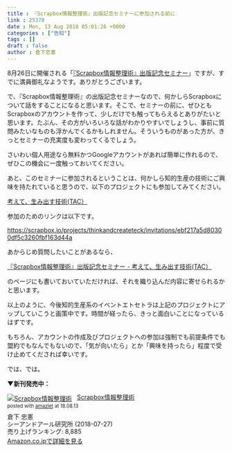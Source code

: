 ```yaml
---
title : 『Scrapbox情報整理術』出版記念セミナーに参加される前に
link : 25378
date : Mon, 13 Aug 2018 05:01:26 +0000
categories : ["告知"]
tags : []
draft : false
author : 倉下忠憲
---
```


8月26日に開催される「<a href="https://kokucheese.com/event/index/531714/">『Scrapbox情報整理術』出版記念セミナー</a>」ですが、すでに満員御礼なようです。ありがとうございます。

で、『Scrapbox情報整理術』の出版記念セミナーなので、何かしらScrapboxについて話をすることになると思います。そこで、セミナーの前に、ぜひともScrapboxのアカウントを作って、少しだけでも触ってもらえるとありがたいと思います。たぶん、その方がいろいろな話がわかりやすいでしょうし、事前に質問みたいなものも浮かんでくるかもしれません。そういうものがあった方が、きっとセミナーの充実度も変わってくるでしょう。

さいわい個人用途なら無料かつGoogleアカウントがあれば簡単に作れるので、ぜひこの機会に一度触っておいてください。

あと、このセミナーに参加されるということは、何かしら知的生産の技術にご興味を持たれていると思うので、以下のプロジェクトにも参加してみてください。

<a href="https://scrapbox.io/thinkandcreateteck/">考えて、生み出す技術(TAC）</a>

参加のためのリンクは以下です。

<a href="https://scrapbox.io/projects/thinkandcreateteck/invitations/ebf217a5d80300df5c3260fbf163d44a">https://scrapbox.io/projects/thinkandcreateteck/invitations/ebf217a5d80300df5c3260fbf163d44a</a>

あからじめ質問したいことがあるなら、

<a href="https://scrapbox.io/thinkandcreateteck/%E3%80%8EScrapbox%E6%83%85%E5%A0%B1%E6%95%B4%E7%90%86%E8%A1%93%E3%80%8F%E5%87%BA%E7%89%88%E8%A8%98%E5%BF%B5%E3%82%BB%E3%83%9F%E3%83%8A%E3%83%BC">『Scrapbox情報整理術』出版記念セミナー - 考えて、生み出す技術(TAC）</a>

のページにも書いておいていただければ、それを織り込んだ内容に寄せられるかと思います。

以上のように、今後知的生産系のイベントエトセトラは上記のプロジェクトにアップしていこうと画策中です。時間が経ったら、きっと面白いことになっているはずです。

もちろん、アカウントの作成及びプロジェクトへの参加は強制でも前提条件でも盟約でもなんでもないので、「気が向いたら」とか「興味を持ったら」程度で受け止めてくだされば幸いです。


では、では。

<strong>▼新刊発売中：</strong>

<div class="amazlet-box" style="margin-bottom:0px;"><div class="amazlet-image" style="float:left;margin:0px 12px 1px 0px;"><a href="http://www.amazon.co.jp/exec/obidos/ASIN/4863542526/rashita1000-22/ref=nosim/" name="amazletlink" target="_blank"><img src="https://images-fe.ssl-images-amazon.com/images/I/51L7tTg9PML._SL160_.jpg" alt="Scrapbox情報整理術" style="border: none;" /></a></div><div class="amazlet-info" style="line-height:120%; margin-bottom: 10px"><div class="amazlet-name" style="margin-bottom:10px;line-height:120%"><a href="http://www.amazon.co.jp/exec/obidos/ASIN/4863542526/rashita1000-22/ref=nosim/" name="amazletlink" target="_blank">Scrapbox情報整理術</a><div class="amazlet-powered-date" style="font-size:80%;margin-top:5px;line-height:120%">posted with <a href="http://www.amazlet.com/" title="amazlet" target="_blank">amazlet</a> at 18.08.13</div></div><div class="amazlet-detail">倉下 忠憲 <br />シーアンドアール研究所 (2018-07-27)<br />売り上げランキング: 8,885<br /></div><div class="amazlet-sub-info" style="float: left;"><div class="amazlet-link" style="margin-top: 5px"><a href="http://www.amazon.co.jp/exec/obidos/ASIN/4863542526/rashita1000-22/ref=nosim/" name="amazletlink" target="_blank">Amazon.co.jpで詳細を見る</a></div></div></div><div class="amazlet-footer" style="clear: left"></div></div>

